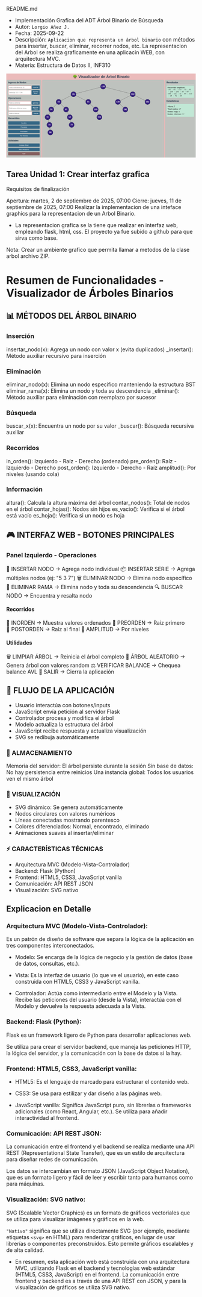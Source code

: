 README.md

- Implementación Grafica del ADT Árbol Binario de Búsqueda
- Autor: `Lorgio Añez J.`
- Fecha: 2025-09-22
- Descripción: `Aplicacion que representa un árbol binario` con métodos para insertar, buscar, eliminar, recorrer nodos, etc. La representacion del Arbol
  se realiza graficamente en una aplicacin WEB, con arquitectura MVC.
- Materia: Estructura de Datos II, INF310

![alt text](image.png)

## Tarea Unidad 1: Crear interfaz grafica

Requisitos de finalización

Apertura: martes, 2 de septiembre de 2025, 07:00
Cierre: jueves, 11 de septiembre de 2025, 07:00
Realizar la implementacion de una inteface graphics para la representacion de un Arbol Binario.

- La representacion grafica se la tiene que realizar en interfaz web, empleando flask, html, css.
  El proyecto ya fue subido a github para que sirva como base.

Nota: Crear un ambiente grafico que permita llamar a metodos de la clase arbol archivo ZIP.

# Resumen de Funcionalidades - Visualizador de Árboles Binarios

## 📊 MÉTODOS DEL ÁRBOL BINARIO

### Inserción

insertar_nodo(x): Agrega un nodo con valor x (evita duplicados)
\_insertar(): Método auxiliar recursivo para inserción

### Eliminación

eliminar_nodo(x): Elimina un nodo específico manteniendo la estructura BST
eliminar_rama(x): Elimina un nodo y toda su descendencia
\_eliminar(): Método auxiliar para eliminación con reemplazo por sucesor

### Búsqueda

buscar_x(x): Encuentra un nodo por su valor
\_buscar(): Búsqueda recursiva auxiliar

### Recorridos

in_orden(): Izquierdo - Raíz - Derecho (ordenado)
pre_orden(): Raíz - Izquierdo - Derecho
post_orden(): Izquierdo - Derecho - Raíz
amplitud(): Por niveles (usando cola)

### Información

altura(): Calcula la altura máxima del árbol
contar_nodos(): Total de nodos en el árbol
contar_hojas(): Nodos sin hijos
es_vacio(): Verifica si el árbol está vacío
es_hoja(): Verifica si un nodo es hoja

## 🎮 INTERFAZ WEB - BOTONES PRINCIPALES

### Panel Izquierdo - Operaciones

🌱 INSERTAR NODO → Agrega nodo individual
📦 INSERTAR SERIE → Agrega múltiples nodos (ej: "5 3 7")
🗑️ ELIMINAR NODO → Elimina nodo específico
🌿 ELIMINAR RAMA → Elimina nodo y toda su descendencia
🔍 BUSCAR NODO → Encuentra y resalta nodo

#### Recorridos

🔄 INORDEN → Muestra valores ordenados
🔄 PREORDEN → Raíz primero  
🔄 POSTORDEN → Raíz al final
🔄 AMPLITUD → Por niveles

#### Utilidades

🗑️ LIMPIAR ÁRBOL → Reinicia el árbol completo
🎲 ÁRBOL ALEATORIO → Genera árbol con valores random
⚖️ VERIFICAR BALANCE → Chequea balance AVL
🚪 SALIR → Cierra la aplicación

## 🔄 FLUJO DE LA APLICACIÓN

- Usuario interactúa con botones/inputs
- JavaScript envía petición al servidor Flask
- Controlador procesa y modifica el árbol
- Modelo actualiza la estructura del árbol
- JavaScript recibe respuesta y actualiza visualización
- SVG se redibuja automáticamente

### 💾 ALMACENAMIENTO

Memoria del servidor: El árbol persiste durante la sesión
Sin base de datos: No hay persistencia entre reinicios
Una instancia global: Todos los usuarios ven el mismo árbol

### 🎨 VISUALIZACIÓN

- SVG dinámico: Se genera automáticamente
- Nodos circulares con valores numéricos
- Líneas conectadas mostrando parentesco
- Colores diferenciados: Normal, encontrado, eliminado
- Animaciones suaves al insertar/eliminar

### ⚡ CARACTERÍSTICAS TÉCNICAS

- Arquitectura MVC (Modelo-Vista-Controlador)
- Backend: Flask (Python)
- Frontend: HTML5, CSS3, JavaScript vanilla
- Comunicación: API REST JSON
- Visualización: SVG nativo

## Explicacion en Detalle

### Arquitectura MVC (Modelo-Vista-Controlador):

Es un patrón de diseño de software que separa la lógica de la aplicación en tres componentes interconectados.

- Modelo: Se encarga de la lógica de negocio y la gestión de datos (base de datos, consultas, etc.).

- Vista: Es la interfaz de usuario (lo que ve el usuario), en este caso construida con HTML5, CSS3 y JavaScript vanilla.

- Controlador: Actúa como intermediario entre el Modelo y la Vista. Recibe las peticiones del usuario (desde la Vista), interactúa con el Modelo y devuelve la respuesta adecuada a la Vista.

### Backend: Flask (Python):

Flask es un framework ligero de Python para desarrollar aplicaciones web.

Se utiliza para crear el servidor backend, que maneja las peticiones HTTP, la lógica del servidor, y la comunicación con la base de datos si la hay.

### Frontend: HTML5, CSS3, JavaScript vanilla:

- HTML5: Es el lenguaje de marcado para estructurar el contenido web.

- CSS3: Se usa para estilizar y dar diseño a las páginas web.

- JavaScript vanilla: Significa JavaScript puro, sin librerías o frameworks adicionales (como React, Angular, etc.). Se utiliza para añadir interactividad al frontend.

### Comunicación: API REST JSON:

La comunicación entre el frontend y el backend se realiza mediante una API REST (Representational State Transfer), que es un estilo de arquitectura para diseñar redes de comunicación.

Los datos se intercambian en formato JSON (JavaScript Object Notation), que es un formato ligero y fácil de leer y escribir tanto para humanos como para máquinas.

### Visualización: SVG nativo:

SVG (Scalable Vector Graphics) es un formato de gráficos vectoriales que se utiliza para visualizar imágenes y gráficos en la web.

`"Nativo"` significa que se utiliza directamente SVG (por ejemplo, mediante etiquetas `<svg>` en HTML) para renderizar gráficos, en lugar de usar librerías o componentes preconstruidos. Esto permite gráficos escalables y de alta calidad.

- En resumen, esta aplicación web está construida con una arquitectura MVC, utilizando Flask en el backend y tecnologías web estándar (HTML5, CSS3, JavaScript) en el frontend. La comunicación entre frontend y backend es a través de una API REST con JSON, y para la visualización de gráficos se utiliza SVG nativo.
